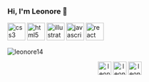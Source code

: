### Hi, I'm Leonore 👋

<!--
**leonore14/leonore14** is a ✨ _special_ ✨ repository because its `README.md` (this file) appears on your GitHub profile.

After having worked for more than ten years in textile (Developer, Designer & Product Manager), I'm now enjoying the digital life as a soon-to-be Front-End Developer !
As you may guess, my favourite part is about styling -- CSS :-)


- 🔭 I’m currently working on [the future website for my design and digital agency](https://github.com/leonore14/slow-website-ok)
- 🌱 I’m currently learning **React !!**
- 👯 I’m looking to collaborate on ...
- 🤔 I’m looking for help with ...
- 💬 Ask me about ...
- 📫 How to reach me: ...
- 😄 Pronouns: ...
- ⚡ Fun fact: ...
-->

<p align="left"><img src="https://devicons.github.io/devicon/devicon.git/icons/css3/css3-original-wordmark.svg" alt="css3" width="40" height="40"/> <img src="https://devicons.github.io/devicon/devicon.git/icons/html5/html5-original-wordmark.svg" alt="html5" width="40" height="40"/> <img src="https://www.vectorlogo.zone/logos/adobe_illustrator/adobe_illustrator-icon.svg" alt="illustrator" width="40" height="40"/> <img src="https://devicons.github.io/devicon/devicon.git/icons/javascript/javascript-original.svg" alt="javascript" width="40" height="40"/> <img src="https://devicons.github.io/devicon/devicon.git/icons/react/react-original-wordmark.svg" alt="react" width="40" height="40"/></p><p><img align="center" src="https://github-readme-stats.vercel.app/api/top-langs/?username=leonore14&layout=compact&hide=html" alt="leonore14" /></p>

<p align="center"> 
<a href="https://linkedin.com/in/leonore g." target="blank"><img align="center" src="https://cdn.jsdelivr.net/npm/simple-icons@3.0.1/icons/linkedin.svg" alt="leonore g." height="30" width="30" /></a>
<a href="https://fb.com/leonore14" target="blank"><img align="center" src="https://cdn.jsdelivr.net/npm/simple-icons@3.0.1/icons/facebook.svg" alt="leonore14" height="30" width="30" /></a>
<a href="https://instagram.com/leonore14" target="blank"><img align="center" src="https://cdn.jsdelivr.net/npm/simple-icons@3.0.1/icons/instagram.svg" alt="leonore14" height="30" width="30" /></a>
</p>
